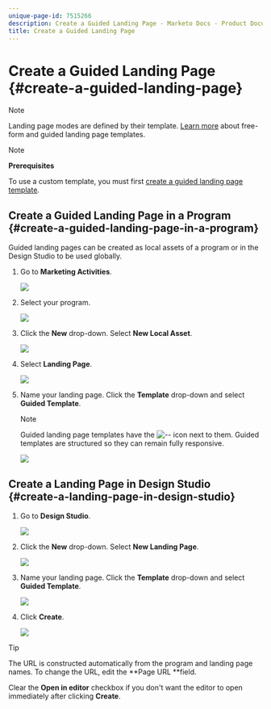 ```yaml
---
unique-page-id: 7515266
description: Create a Guided Landing Page - Marketo Docs - Product Documentation
title: Create a Guided Landing Page
---
```


# Create a Guided Landing Page {#create-a-guided-landing-page}

>[!NOTE]
>
>Landing page modes are defined by their template. [Learn more](../../../../product-docs/demand-generation/landing-pages/understanding-landing-pages/understanding-free-form-vs-guided-landing-pages.md) about free-form and guided landing page templates.

>[!NOTE]
>
>**Prerequisites**
>
>To use a custom template, you must first [create a guided landing page template](../../../../product-docs/demand-generation/landing-pages/landing-page-templates/create-a-guided-landing-page-template.md).

## Create a Guided Landing Page in a Program {#create-a-guided-landing-page-in-a-program}

Guided landing pages can be created as local assets of a program or in the Design Studio to be used globally.

1. Go to **Marketing Activities**.

   ![](assets/one-1.png)

1. Select your program.

   ![](assets/image2015-5-26-9-3a24-3a2.png)

1. Click the **New** drop-down. Select **New Local Asset**.

   ![](assets/image2015-5-26-9-3a25-3a36.png)

1. Select **Landing Page**.

   ![](assets/four.png)

1. Name your landing page. Click the **Template** drop-down and select **Guided Template**.

   >[!NOTE]
   >
   >Guided landing page templates have the ![--](assets/image2015-5-26-9-3a26-3a51.png) icon next to them. Guided templates are structured so they can remain fully responsive.

   ![](assets/image2015-5-24-15-3a47-3a56.png)

## Create a Landing Page in Design Studio {#create-a-landing-page-in-design-studio}

1. Go to **Design Studio**. 

   ![](assets/six.png)

1. Click the **New** drop-down. Select **New Landing Page**. 

   ![](assets/seven.png)

1. Name your landing page. Click the **Template** drop-down and select **Guided Template**.

   ![](assets/image2015-5-26-9-3a27-3a34.png)

1. Click **Create**.

   ![](assets/image2015-5-26-9-3a28-3a8.png)

>[!TIP]
>
>The URL is constructed automatically from the program and landing page names. To change the URL, edit the **Page URL **field.
>
>Clear the **Open in editor** checkbox if you don't want the editor to open immediately after clicking **Create**.

